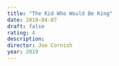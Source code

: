 ```yaml
---
title: "The Kid Who Would Be King"
date: 2019-04-07
draft: false
rating: 4
description: 
director: Joe Cornish
year: 2019
---
```


